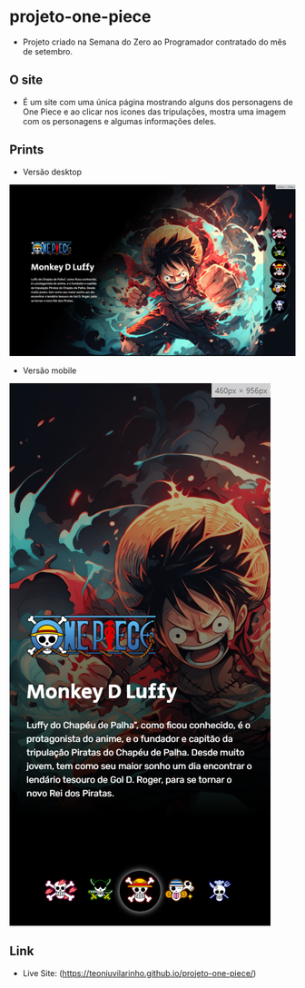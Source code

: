 # projeto-one-piece
- Projeto criado na Semana do Zero ao Programador contratado do mês de setembro.

## O site
- É um site com uma única página mostrando alguns dos personagens de One Piece e ao clicar nos icones das tripulações, mostra uma imagem com os personagens e algumas informações deles.

## Prints
- Versão desktop

<img src="./src/design/projeto-one-piece-desktop.png">

- Versão mobile

<img src="./src/design/projeto-one-piece-mobile.png">

## Link

- Live Site: (https://teoniuvilarinho.github.io/projeto-one-piece/)
